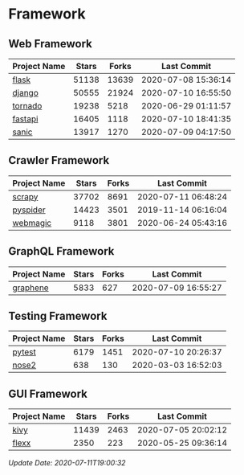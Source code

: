 # Framework

## Web Framework

| Project Name | Stars | Forks | Last Commit |
| ------------ | ----- | ----- | ----------- |
| [flask](https://github.com/pallets/flask) | 51138 | 13639 | 2020-07-08 15:36:14 |
| [django](https://github.com/django/django) | 50555 | 21924 | 2020-07-10 16:55:50 |
| [tornado](https://github.com/tornadoweb/tornado) | 19238 | 5218 | 2020-06-29 01:11:57 |
| [fastapi](https://github.com/tiangolo/fastapi) | 16405 | 1118 | 2020-07-10 18:41:35 |
| [sanic](https://github.com/huge-success/sanic) | 13917 | 1270 | 2020-07-09 04:17:50 |

## Crawler Framework

| Project Name | Stars | Forks | Last Commit |
| ------------ | ----- | ----- | ----------- |
| [scrapy](https://github.com/scrapy/scrapy) | 37702 | 8691 | 2020-07-11 06:48:24 |
| [pyspider](https://github.com/binux/pyspider) | 14423 | 3501 | 2019-11-14 06:16:04 |
| [webmagic](https://github.com/code4craft/webmagic) | 9118 | 3801 | 2020-06-24 05:43:16 |

## GraphQL Framework

| Project Name | Stars | Forks | Last Commit |
| ------------ | ----- | ----- | ----------- |
| [graphene](https://github.com/graphql-python/graphene) | 5833 | 627 | 2020-07-09 16:55:27 |

## Testing Framework

| Project Name | Stars | Forks | Last Commit |
| ------------ | ----- | ----- | ----------- |
| [pytest](https://github.com/pytest-dev/pytest) | 6179 | 1451 | 2020-07-10 20:26:37 |
| [nose2](https://github.com/nose-devs/nose2) | 638 | 130 | 2020-03-03 16:52:03 |

## GUI Framework

| Project Name | Stars | Forks | Last Commit |
| ------------ | ----- | ----- | ----------- |
| [kivy](https://github.com/kivy/kivy) | 11439 | 2463 | 2020-07-05 20:02:12 |
| [flexx](https://github.com/flexxui/flexx) | 2350 | 223 | 2020-05-25 09:36:14 |

*Update Date: 2020-07-11T19:00:32*